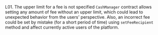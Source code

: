 L01. The upper limit for a fee is not specified
`CashManager` contract allows setting any amount of fee without an upper limit, which could lead to unexpected behavior from the users' perspective. Also, an incorrect fee could be set by mistake (for a short period of time) using `setFeeRecipient` method and affect currently active users of the platform. 